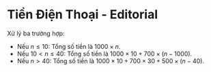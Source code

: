 # Tiền Điện Thoại - Editorial

Xử lý ba trường hợp:

- Nếu $n \le 10$: Tổng số tiền là $1000 \times n$.
- Nếu $10 < n \le 40$: Tổng số tiền là $1000 \times 10 + 700 \times (n - 1000)$.
- Nếu $n > 40$: Tổng số tiền là $1000 \times 10 + 700 \times 30 + 500 \times (n - 40)$.
